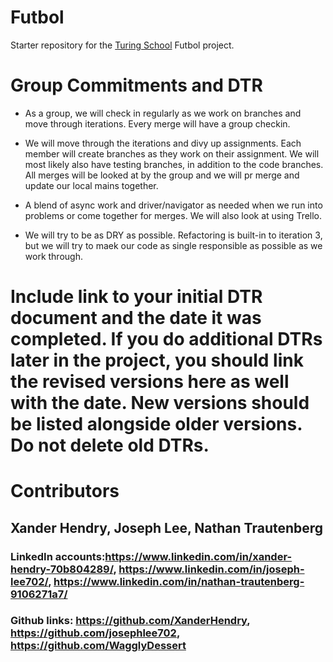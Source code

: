# Futbol

Starter repository for the [Turing School](https://turing.io/) Futbol project.

# Group Commitments and DTR
- As a group, we will check in regularly as we work on branches and move through iterations. Every merge will have a group checkin.


- We will move through the iterations and divy up assignments. Each member will create branches as they work on their assignment. We will most likely also have testing branches, in addition to the code branches. All merges will be looked at by the group and we will pr merge and update our local mains together.

- A blend of async work and driver/navigator as needed when we run into problems or come together for merges. We will also look at using Trello.

- We will try to be as DRY as possible. Refactoring is built-in to iteration 3, but we will try to maek our code as single responsible as possible as we work through.

# Include link to your initial DTR document and the date it was completed. If you do additional DTRs later in the project, you should link the revised versions here as well with the date. New versions should be listed alongside older versions. Do not delete old DTRs.

# Contributors
## Xander Hendry, Joseph Lee, Nathan Trautenberg
### LinkedIn accounts:https://www.linkedin.com/in/xander-hendry-70b804289/, https://www.linkedin.com/in/joseph-lee702/, https://www.linkedin.com/in/nathan-trautenberg-9106271a7/
### Github links: https://github.com/XanderHendry, https://github.com/josephlee702, https://github.com/WagglyDessert